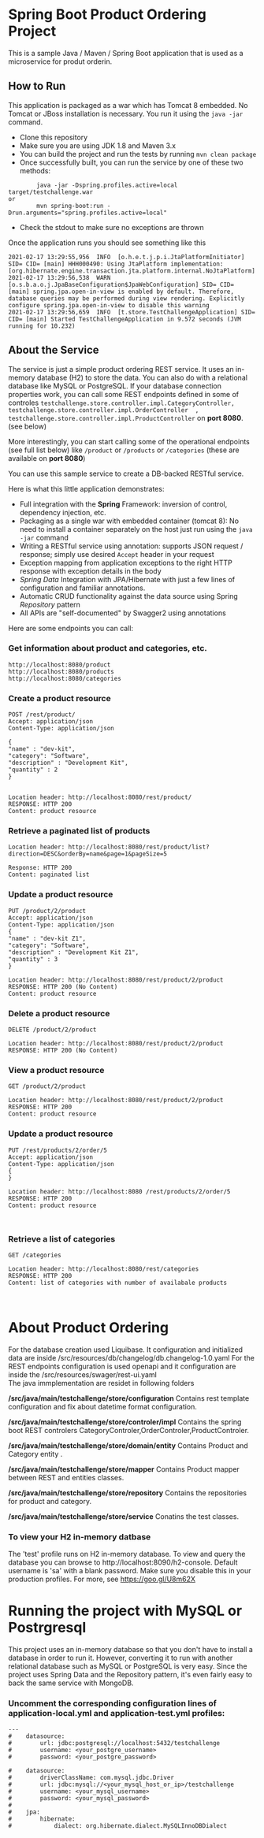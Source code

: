 # Spring Boot Product Ordering Project

This is a sample Java / Maven / Spring Boot application that is used as a microservice for produt orderin.

## How to Run 

This application is packaged as a war which has Tomcat 8 embedded. No Tomcat or JBoss installation is necessary. You run it using the ```java -jar``` command.

* Clone this repository 
* Make sure you are using JDK 1.8 and Maven 3.x
* You can build the project and run the tests by running ```mvn clean package```
* Once successfully built, you can run the service by one of these two methods:
```
        java -jar -Dspring.profiles.active=local target/testchallenge.war
or
        mvn spring-boot:run -Drun.arguments="spring.profiles.active=local"
```
* Check the stdout to make sure no exceptions are thrown

Once the application runs you should see something like this

```
2021-02-17 13:29:55,956  INFO  [o.h.e.t.j.p.i.JtaPlatformInitiator] SID= CID= [main] HHH000490: Using JtaPlatform implementation: [org.hibernate.engine.transaction.jta.platform.internal.NoJtaPlatform]
2021-02-17 13:29:56,538  WARN  [o.s.b.a.o.j.JpaBaseConfiguration$JpaWebConfiguration] SID= CID= [main] spring.jpa.open-in-view is enabled by default. Therefore, database queries may be performed during view rendering. Explicitly configure spring.jpa.open-in-view to disable this warning
2021-02-17 13:29:56,659  INFO  [t.store.TestChallengeApplication] SID= CID= [main] Started TestChallengeApplication in 9.572 seconds (JVM running for 10.232)
```

## About the Service

The service is just a simple product ordering REST service. It uses an in-memory database (H2) to store the data. You can also do with a relational database like MySQL or PostgreSQL. If your database connection properties work, you can call some REST endpoints defined in some of controles ```testchallenge.store.controller.impl.CategoryController, testchallenge.store.controller.impl.OrderController  , testchallenge.store.controller.impl.ProductController``` on **port 8080**. (see below)

More interestingly, you can start calling some of the operational endpoints (see full list below) like ```/product``` or  ```/products```  or  ```/categories``` (these are available on **port 8080**)

You can use this sample service to create a DB-backed RESTful service. 
 
Here is what this little application demonstrates: 

* Full integration with the **Spring** Framework: inversion of control, dependency injection, etc.
* Packaging as a single war with embedded container (tomcat 8): No need to install a container separately on the host just run using the ``java -jar`` command
* Writing a RESTful service using annotation: supports JSON request / response; simply use desired ``Accept`` header in your request
* Exception mapping from application exceptions to the right HTTP response with exception details in the body
* *Spring Data* Integration with JPA/Hibernate with just a few lines of configuration and familiar annotations. 
* Automatic CRUD functionality against the data source using Spring *Repository* pattern
* All APIs are "self-documented" by Swagger2 using annotations 

Here are some endpoints you can call:

### Get information about product and categories, etc.

```
http://localhost:8080/product
http://localhost:8080/products
http://localhost:8080/categories
```

### Create a product resource

```
POST /rest/product/
Accept: application/json
Content-Type: application/json

{
"name" : "dev-kit",
"category": "Software",
"description" : "Development Kit",
"quantity" : 2
}


Location header: http://localhost:8080/rest/product/
RESPONSE: HTTP 200 
Content: product resource 
```

### Retrieve a paginated list of products

```
Location header: http://localhost:8080/rest/product/list?direction=DESC&orderBy=name&page=1&pageSize=5

Response: HTTP 200
Content: paginated list 
```

### Update a product resource

```
PUT /product/2/product
Accept: application/json
Content-Type: application/json
{
"name" : "dev-kit Z1",
"category": "Software",
"description" : "Development Kit Z1",
"quantity" : 3
}

Location header: http://localhost:8080/rest/product/2/product
RESPONSE: HTTP 200 (No Content)
Content: product resource 

```
### Delete a product resource

```
DELETE /product/2/product

Location header: http://localhost:8080/rest/product/2/product
RESPONSE: HTTP 200 (No Content)

```
### View a product resource

```
GET /product/2/product

Location header: http://localhost:8080/rest/product/2/product
RESPONSE: HTTP 200 
Content: product resource 
```

### Update a product resource

```
PUT /rest/products/2/order/5
Accept: application/json
Content-Type: application/json
{
}

Location header: http://localhost:8080 /rest/products/2/order/5
RESPONSE: HTTP 200 
Content: product resource 



```
### Retrieve a list of categories

```
GET /categories

Location header: http://localhost:8080/rest/categories
RESPONSE: HTTP 200 
Content: list of categories with number of availabale products



```
# About Product Ordering

For the database creation used Liquibase. It configuration and initialized data are inside /src/resources/db/changelog/db.changelog-1.0.yaml 
For the REST endpoints configuration is used openapi and it configuration  are inside the /src/resources/swager/rest-ui.yaml     
The java immplementation are residet in following folders 

**/src/java/main/testchallenge/store/configuration** Contains rest template configuration and fix about datetime format configuration.

**/src/java/main/testchallenge/store/controler/impl** Contains the spring boot REST controlers CategoryControler,OrderControler,ProductControler.

**/src/java/main/testchallenge/store/domain/entity** 	Contains Product and Category entity .

**/src/java/main/testchallenge/store/mapper** Contains Product mapper between REST and entities classes.

**/src/java/main/testchallenge/store/repository** Contains the repositories for product and category.

**/src/java/main/testchallenge/store/service** Conatins the test classes.


### To view your H2 in-memory datbase

The 'test' profile runs on H2 in-memory database. To view and query the database you can browse to http://localhost:8090/h2-console. Default username is 'sa' with a blank password. Make sure you disable this in your production profiles. For more, see https://goo.gl/U8m62X

# Running the project with MySQL or Postrgresql 

This project uses an in-memory database so that you don't have to install a database in order to run it. 
However, converting it to run with another relational database such as MySQL or PostgreSQL is very easy. 
Since the project uses Spring Data and the Repository pattern, it's even fairly easy to back the same service with MongoDB. 

### Uncomment the corresponding configuration lines of application-local.yml and application-test.yml profiles: 

```
---
#    datasource:
#        url: jdbc:postgresql://localhost:5432/testchallenge
#        username: <your_postgre_username>
#        password: <your_postgre_password>

#    datasource:
#        driverClassName: com.mysql.jdbc.Driver
#        url: jdbc:mysql://<your_mysql_host_or_ip>/testchallenge
#        username: <your_mysql_username>
#        password: <your_mysql_password>
#
#    jpa:
#        hibernate:
#            dialect: org.hibernate.dialect.MySQLInnoDBDialect



